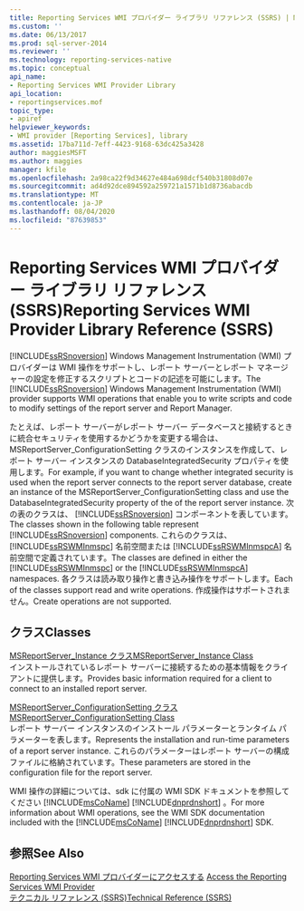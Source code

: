 ```yaml
---
title: Reporting Services WMI プロバイダー ライブラリ リファレンス (SSRS) | Microsoft Docs
ms.custom: ''
ms.date: 06/13/2017
ms.prod: sql-server-2014
ms.reviewer: ''
ms.technology: reporting-services-native
ms.topic: conceptual
api_name:
- Reporting Services WMI Provider Library
api_location:
- reportingservices.mof
topic_type:
- apiref
helpviewer_keywords:
- WMI provider [Reporting Services], library
ms.assetid: 17ba711d-7eff-4423-9168-63dc425a3428
author: maggiesMSFT
ms.author: maggies
manager: kfile
ms.openlocfilehash: 2a98ca22f9d34627e484a698dcf540b31808d07e
ms.sourcegitcommit: ad4d92dce894592a259721a1571b1d8736abacdb
ms.translationtype: MT
ms.contentlocale: ja-JP
ms.lasthandoff: 08/04/2020
ms.locfileid: "87639853"
---
```

# <a name="reporting-services-wmi-provider-library-reference-ssrs"></a><span data-ttu-id="18acb-102">Reporting Services WMI プロバイダー ライブラリ リファレンス (SSRS)</span><span class="sxs-lookup"><span data-stu-id="18acb-102">Reporting Services WMI Provider Library Reference (SSRS)</span></span>
  <span data-ttu-id="18acb-103">[!INCLUDE[ssRSnoversion](../../includes/ssrsnoversion-md.md)] Windows Management Instrumentation (WMI) プロバイダーは WMI 操作をサポートし、レポート サーバーとレポート マネージャーの設定を修正するスクリプトとコードの記述を可能にします。</span><span class="sxs-lookup"><span data-stu-id="18acb-103">The [!INCLUDE[ssRSnoversion](../../includes/ssrsnoversion-md.md)] Windows Management Instrumentation (WMI) provider supports WMI operations that enable you to write scripts and code to modify settings of the report server and Report Manager.</span></span>  
  
 <span data-ttu-id="18acb-104">たとえば、レポート サーバーがレポート サーバー データベースと接続するときに統合セキュリティを使用するかどうかを変更する場合は、MSReportServer_ConfigurationSetting クラスのインスタンスを作成して、レポート サーバー インスタンスの DatabaseIntegratedSecurity プロパティを使用します。</span><span class="sxs-lookup"><span data-stu-id="18acb-104">For example, if you want to change whether integrated security is used when the report server connects to the report server database, create an instance of the MSReportServer_ConfigurationSetting class and use the DatabaseIntegratedSecurity property of the of the report server instance.</span></span> <span data-ttu-id="18acb-105">次の表のクラスは、 [!INCLUDE[ssRSnoversion](../../includes/ssrsnoversion-md.md)] コンポーネントを表しています。</span><span class="sxs-lookup"><span data-stu-id="18acb-105">The classes shown in the following table represent [!INCLUDE[ssRSnoversion](../../includes/ssrsnoversion-md.md)] components.</span></span> <span data-ttu-id="18acb-106">これらのクラスは、 [!INCLUDE[ssRSWMInmspc](../../includes/ssrswminmspc-md.md)] 名前空間または [!INCLUDE[ssRSWMInmspcA](../../includes/ssrswminmspca-md.md)] 名前空間で定義されています。</span><span class="sxs-lookup"><span data-stu-id="18acb-106">The classes are defined in either the [!INCLUDE[ssRSWMInmspc](../../includes/ssrswminmspc-md.md)] or the [!INCLUDE[ssRSWMInmspcA](../../includes/ssrswminmspca-md.md)] namespaces.</span></span> <span data-ttu-id="18acb-107">各クラスは読み取り操作と書き込み操作をサポートします。</span><span class="sxs-lookup"><span data-stu-id="18acb-107">Each of the classes support read and write operations.</span></span> <span data-ttu-id="18acb-108">作成操作はサポートされません。</span><span class="sxs-lookup"><span data-stu-id="18acb-108">Create operations are not supported.</span></span>  
  
## <a name="classes"></a><span data-ttu-id="18acb-109">クラス</span><span class="sxs-lookup"><span data-stu-id="18acb-109">Classes</span></span>  
 [<span data-ttu-id="18acb-110">MSReportServer_Instance クラス</span><span class="sxs-lookup"><span data-stu-id="18acb-110">MSReportServer_Instance Class</span></span>](msreportserver-instance-class.md)  
 <span data-ttu-id="18acb-111">インストールされているレポート サーバーに接続するための基本情報をクライアントに提供します。</span><span class="sxs-lookup"><span data-stu-id="18acb-111">Provides basic information required for a client to connect to an installed report server.</span></span>  
  
 [<span data-ttu-id="18acb-112">MSReportServer_ConfigurationSetting クラス</span><span class="sxs-lookup"><span data-stu-id="18acb-112">MSReportServer_ConfigurationSetting Class</span></span>](msreportserver-configurationsetting-class.md)  
 <span data-ttu-id="18acb-113">レポート サーバー インスタンスのインストール パラメーターとランタイム パラメーターを表します。</span><span class="sxs-lookup"><span data-stu-id="18acb-113">Represents the installation and run-time parameters of a report server instance.</span></span> <span data-ttu-id="18acb-114">これらのパラメーターはレポート サーバーの構成ファイルに格納されています。</span><span class="sxs-lookup"><span data-stu-id="18acb-114">These parameters are stored in the configuration file for the report server.</span></span>  
  
 <span data-ttu-id="18acb-115">WMI 操作の詳細については、sdk に付属の WMI SDK ドキュメントを参照してください [!INCLUDE[msCoName](../../includes/msconame-md.md)] [!INCLUDE[dnprdnshort](../../includes/dnprdnshort-md.md)] 。</span><span class="sxs-lookup"><span data-stu-id="18acb-115">For more information about WMI operations, see the WMI SDK documentation included with the [!INCLUDE[msCoName](../../includes/msconame-md.md)] [!INCLUDE[dnprdnshort](../../includes/dnprdnshort-md.md)] SDK.</span></span>  
  
## <a name="see-also"></a><span data-ttu-id="18acb-116">参照</span><span class="sxs-lookup"><span data-stu-id="18acb-116">See Also</span></span>  
 <span data-ttu-id="18acb-117">[Reporting Services WMI プロバイダーにアクセスする](../tools/access-the-reporting-services-wmi-provider.md) </span><span class="sxs-lookup"><span data-stu-id="18acb-117">[Access the Reporting Services WMI Provider](../tools/access-the-reporting-services-wmi-provider.md) </span></span>  
 [<span data-ttu-id="18acb-118">テクニカル リファレンス (SSRS)</span><span class="sxs-lookup"><span data-stu-id="18acb-118">Technical Reference &#40;SSRS&#41;</span></span>](../technical-reference-ssrs.md)  
  
  

